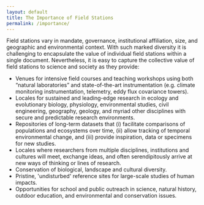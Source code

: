 ```yaml
---
layout: default
title: The Importance of Field Stations
permalink: /importance/
---
```


Field stations vary in mandate, governance, institutional affiliation, size, and geographic and
environmental context. With such marked diversity it is challenging to encapsulate the value of individual
field stations within a single document. Nevertheless, it is easy to capture the collective value of field
stations to science and society as they provide:

* Venues for intensive field courses and teaching workshops using both “natural laboratories” and state-of-the-art 
  instrumentation (e.g. climate monitoring instrumentation, telemetry, eddy flux covariance towers).
* Locales for sustained and leading-edge research in ecology and evolutionary biology, physiology,
  environmental studies, civil engineering, geography, geology, and myriad other disciplines with secure
  and predictable research environments.
* Repositories of long-term datasets that (i) facilitate comparisons of populations and ecosystems over
  time, (ii) allow tracking of temporal environmental change, and (iii) provide inspiration, data or specimens for new 
  studies.
* Locales where researchers from multiple disciplines, institutions and cultures will meet, exchange
  ideas, and often serendipitously arrive at new ways of thinking or lines of research.
* Conservation of biological, landscape and cultural diversity.
* Pristine, 'undisturbed' reference sites for large-scale studies of human impacts.
* Opportunities for school and public outreach in science, natural history, outdoor education, and environmental and 
  conservation issues.
